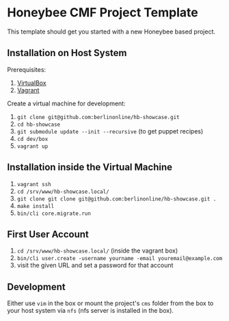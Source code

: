 # Honeybee CMF Project Template

This template should get you started with a new Honeybee based project.

## Installation on Host System

Prerequisites:

1. [VirtualBox](https://www.virtualbox.org/)
1. [Vagrant](http://www.vagrantup.com/)

Create a virtual machine for development:

1. ```git clone git@github.com:berlinonline/hb-showcase.git```
1. ```cd hb-showcase```
1. ```git submodule update --init --recursive``` (to get puppet recipes)
1. ```cd dev/box```
1. ```vagrant up```

## Installation inside the Virtual Machine

1. ```vagrant ssh```
1. ```cd /srv/www/hb-showcase.local/```
1. ```git clone git clone git@github.com:berlinonline/hb-showcase.git .```
1. ```make install```
1. ```bin/cli core.migrate.run``` 

## First User Account

1. ```cd /srv/www/hb-showcase.local/``` (inside the vagrant box)
1. ```bin/cli user.create -username yourname -email youremail@example.com```
1. visit the given URL and set a password for that account

## Development

Either use `vim` in the box or mount the project's `cms` folder from the box to
your host system via `nfs` (nfs server is installed in the box).
